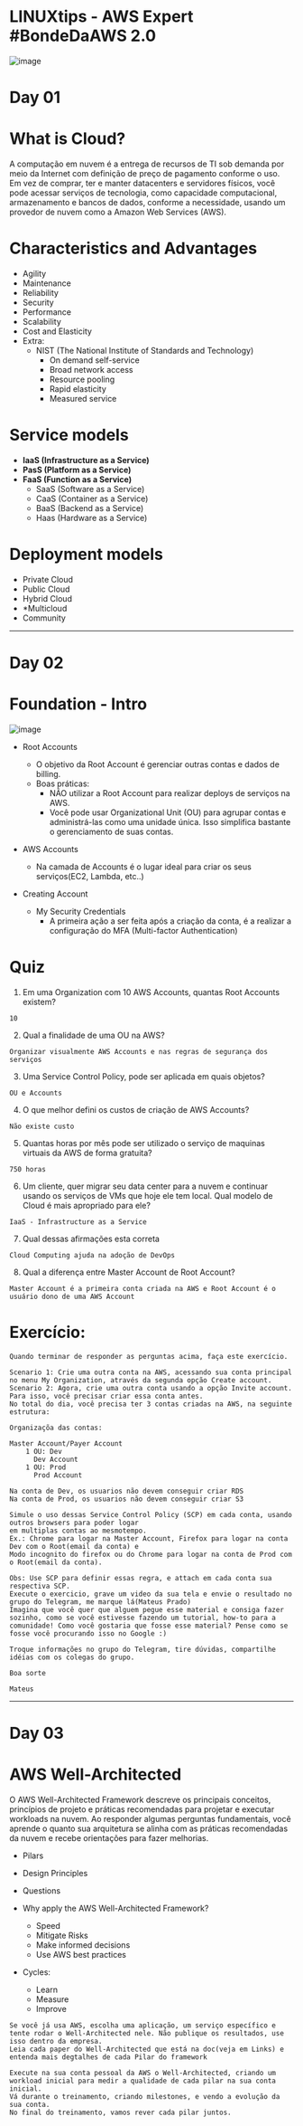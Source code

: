# LINUXtips - AWS Expert #BondeDaAWS 2.0

![image](https://user-images.githubusercontent.com/56324728/182739233-497e12f4-7b63-4ba8-855b-2d04512aaa10.png)

# Day 01

# What is Cloud?

A computação em nuvem é a entrega de recursos de TI sob demanda por meio da Internet com definição de preço de pagamento conforme o uso. Em vez de comprar, ter e manter datacenters e servidores físicos, você pode acessar serviços de tecnologia, como capacidade computacional, armazenamento e bancos de dados, conforme a necessidade, usando um provedor de nuvem como a Amazon Web Services (AWS).

# Characteristics and Advantages

- Agility
- Maintenance
- Reliability
- Security
- Performance
- Scalability
- Cost and Elasticity
- Extra:
  - NIST (The National Institute of Standards and Technology)
    - On demand self-service
    - Broad network access
    - Resource pooling
    - Rapid elasticity
    - Measured service

# Service models

- **IaaS (Infrastructure as a Service)**
- **PasS (Platform as a Service)**
- **FaaS (Function as a Service)**
  - SaaS (Software as a Service)
  - CaaS (Container as a Service)
  - BaaS (Backend as a Service)
  - Haas (Hardware as a Service)

# Deployment models

- Private Cloud
- Public Cloud
- Hybrid Cloud
- *Multicloud
- Community

---

# Day 02

# Foundation - Intro

![image](https://user-images.githubusercontent.com/56324728/182744471-13214fb4-54ea-4334-91ac-7127623e870a.png)

- Root Accounts
  - O objetivo da Root Account é gerenciar outras contas e dados de billing.
  - Boas práticas:
    - NÃO utilizar a Root Account para realizar deploys de serviços na AWS.
    - Você pode usar Organizational Unit (OU) para agrupar contas e administrá-las como uma unidade única. Isso simplifica bastante o gerenciamento de suas contas.

- AWS Accounts
  - Na camada de Accounts é o lugar ideal para criar os seus serviços(EC2, Lambda, etc..)

- Creating Account
  - My Security Credentials
    - A primeira ação a ser feita após a criação da conta, é a realizar a configuração do MFA (Multi-factor Authentication)

# Quiz

1. Em uma Organization com 10 AWS Accounts, quantas Root Accounts existem?
  ```
  10
  ```
2. Qual a finalidade de uma OU na AWS?
  ```
  Organizar visualmente AWS Accounts e nas regras de segurança dos serviços
  ```
3. Uma Service Control Policy, pode ser aplicada em quais objetos?
  ```
  OU e Accounts
  ```
4. O que melhor defini os custos de criação de AWS Accounts?
  ```
  Não existe custo
  ```
5. Quantas horas por mês pode ser utilizado o serviço de maquinas virtuais da AWS de forma gratuita?
  ```
  750 horas
  ```
6. Um cliente, quer migrar seu data center para a nuvem e continuar usando os serviços de VMs que hoje ele tem local. Qual modelo de Cloud é mais apropriado para ele?
  ```
  IaaS - Infrastructure as a Service
  ```
7. Qual dessas afirmações esta correta
  ```
  Cloud Computing ajuda na adoção de DevOps
  ```
8. Qual a diferença entre Master Account de Root Account?
  ```
  Master Account é a primeira conta criada na AWS e Root Account é o usuário dono de uma AWS Account
  ```

# Exercício:

```
Quando terminar de responder as perguntas acima, faça este exercício.

Scenario 1: Crie uma outra conta na AWS, acessando sua conta principal no menu My Organization, através da segunda opção Create account.
Scenario 2: Agora, crie uma outra conta usando a opção Invite account. Para isso, você precisar criar essa conta antes.
No total do dia, você precisa ter 3 contas criadas na AWS, na seguinte estrutura:

Organizaçõa das contas:

Master Account/Payer Account
    1 OU: Dev
      Dev Account
    1 OU: Prod
      Prod Account
      
Na conta de Dev, os usuarios não devem conseguir criar RDS
Na conta de Prod, os usuarios não devem conseguir criar S3

Simule o uso dessas Service Control Policy (SCP) em cada conta, usando outros browsers para poder logar
em multiplas contas ao mesmotempo.
Ex.: Chrome para logar na Master Account, Firefox para logar na conta Dev com o Root(email da conta) e 
Modo incognito do firefox ou do Chrome para logar na conta de Prod com o Root(email da conta).

Obs: Use SCP para definir essas regra, e attach em cada conta sua respectiva SCP.
Execute o exercicio, grave um video da sua tela e envie o resultado no grupo do Telegram, me marque lá(Mateus Prado)
Imagina que você quer que alguem pegue esse material e consiga fazer sozinho, como se você estivesse fazendo um tutorial, how-to para a comunidade! Como você gostaria que fosse esse material? Pense como se fosse você procurando isso no Google :)

Troque informações no grupo do Telegram, tire dúvidas, compartilhe idéias com os colegas do grupo.

Boa sorte

Mateus
```

---

# Day 03

# AWS Well-Architected

O AWS Well-Architected Framework descreve os principais conceitos, princípios de projeto e práticas recomendadas para projetar e executar workloads na nuvem. Ao responder algumas perguntas fundamentais, você aprende o quanto sua arquitetura se alinha com as práticas recomendadas da nuvem e recebe orientações para fazer melhorias.

- Pilars
- Design Principles
- Questions

- Why apply the AWS Well-Architected Framework?
  - Speed
  - Mitigate Risks
  - Make informed decisions
  - Use AWS best practices

- Cycles:
  - Learn
  - Measure
  - Improve

```
Se você já usa AWS, escolha uma aplicação, um serviço específico e tente rodar o Well-Architected nele. Não publique os resultados, use isso dentro da empresa.
Leia cada paper do Well-Architected que está na doc(veja em Links) e entenda mais degtalhes de cada Pilar do framework

Execute na sua conta pessoal da AWS o Well-Architected, criando um workload inicial para medir a qualidade de cada pilar na sua conta inicial.
Vá durante o treinamento, criando milestones, e vendo a evolução da sua conta.
No final do treinamento, vamos rever cada pilar juntos.
```
